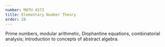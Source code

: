 ```yaml
---
number: MATH 4573
title: Elementary Number Theory
order: 20
---
```

Prime numbers, modular arithmetic, Diophantine equations, combinatorial analysis; introduction to concepts of abstract algebra.